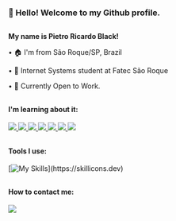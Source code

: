 <h3>👋 Hello! Welcome to my Github profile.</h3>
<h2 dir="auto"></h2>

<b>My name is Pietro Ricardo Black!</b>

<p>• 🏠 I'm from São Roque/SP, Brazil</p>
<p>• 🧠 Internet Systems student at Fatec São Roque</p>
<p>• 🏦 Currently Open to Work.</p>

<h2 dir="auto"></h2>

<h4>I'm learning about it:</h4>
<a href="https://www.php.net/manual/pt_BR/">
    <img src="https://skillicons.dev/icons?i=php" />
</a>

<a href="https://developer.mozilla.org/pt-BR/docs/Web/HTML">
    <img src="https://skillicons.dev/icons?i=html" />
</a>

<a href="https://developer.mozilla.org/pt-BR/docs/Web/CSS">
    <img src="https://skillicons.dev/icons?i=css" />
</a>

<a href="https://dev.mysql.com/doc/">
    <img src="https://skillicons.dev/icons?i=mysql" />
</a>

<a href="https://getbootstrap.com.br/">
    <img src="https://skillicons.dev/icons?i=bootstrap" />
</a>

<a href="https://laravel.com/docs/8.x">
    <img src="https://skillicons.dev/icons?i=laravel" />
</a>

<a href="https://developer.mozilla.org/pt-BR/docs/Web/JavaScript/Guide/Introduction">
    <img src="https://skillicons.dev/icons?i=javascript" />
</a>

<h2 dir="auto"></h2>

<h4>Tools I use:</h4>

[![My Skills](https://skillicons.dev/icons?i=vscode,discord,github,figma,)](https://skillicons.dev)

<h2 dir="auto"></h2>

<h4>How to contact me:</h4>

  <a href="https://www.linkedin.com/in/pietro-black/">
    <img src="https://skillicons.dev/icons?i=linkedin" />
  </a>


          
